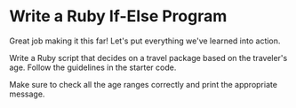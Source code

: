 # Write a Ruby If-Else Program

Great job making it this far! Let's put everything we've learned into action.

Write a Ruby script that decides on a travel package based on the traveler's age. Follow the guidelines in the starter code.

Make sure to check all the age ranges correctly and print the appropriate message.